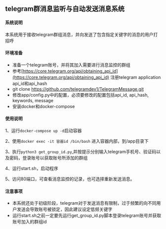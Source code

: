 ## telegram群消息监听与自动发送消息系统

#### 系统说明
本系统用于接收telegram群组消息，并向发送了包含指定关键字的消息的用户打招呼
#### 环境准备
* 准备一个telegram账号，并将其加入需要进行消息监控的群组
* 参考[https://core.telegram.org/api/obtaining_api_id](https://core.telegram.org/api/obtaining_api_id) 注册telegram application api_id和api_hash
* git clone https://github.com/telegramdev1/TelegramMessage.git
* 修改app/config.py中的配置，必须要修改的配置包括api_id, api_hash, keywords, message
* 安装docker和docker-compose

#### 使用说明

1、运行`docker-compose up -d`启动容器

2、使用`docker exec -it 容器id /bin/bash` 进入容器内部，到/app目录下

3、执行`python3 get_group_id.py`,并按提示分别输入telegram手机号、验证码以及密码，登录账号以获取账号所添加的群组

4、运行start.sh，启动程序

5、访问80端口，可查看消息监控的记录，也可选择重新发送消息。

#### 注意事项
* 本系统还处于初级阶段，telegram对于发送消息有限制，过于频繁的向不同用户发送会导致账号被锁定，因此建议设定低频关键字
* 运行start.sh之前一定要先运行get_group_id.py脚本登录telegram账号并获取账号加入的群组id